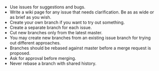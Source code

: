 - Use issues for suggestions and bugs.
- Write a wiki page for any issue that needs clarification. Be as as wide or as brief as you wish.
- Create your own branch if you want to try out something.
- Create a separate branch for each issue.
- Cut new branches only from the latest master.
- You may create new branches from an existing issue branch for trying out different approaches.
- Branches should be rebased against master before a merge request is proposed.
- Ask for approval before merging.
- Never rebase a branch with shared history.